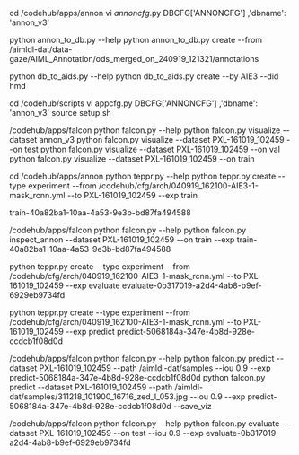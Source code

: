 
cd /codehub/apps/annon
vi _annoncfg_.py
DBCFG['ANNONCFG']
,'dbname': 'annon_v3'

python annon_to_db.py --help
python annon_to_db.py create --from /aimldl-dat/data-gaze/AIML_Annotation/ods_merged_on_240919_121321/annotations

python db_to_aids.py --help
python db_to_aids.py create --by AIE3 --did hmd



cd /codehub/scripts
vi appcfg.py
DBCFG['ANNONCFG']
,'dbname': 'annon_v3'
source setup.sh


/codehub/apps/falcon
python falcon.py --help
python falcon.py visualize --dataset annon_v3
python falcon.py visualize --dataset PXL-161019_102459 --on test
python falcon.py visualize --dataset PXL-161019_102459 --on val
python falcon.py visualize --dataset PXL-161019_102459 --on train

cd /codehub/apps/annon
python teppr.py --help
python teppr.py create --type experiment --from /codehub/cfg/arch/040919_162100-AIE3-1-mask_rcnn.yml --to PXL-161019_102459 --exp train

train-40a82ba1-10aa-4a53-9e3b-bd87fa494588

/codehub/apps/falcon
python falcon.py --help
python falcon.py inspect_annon --dataset PXL-161019_102459 --on train --exp train-40a82ba1-10aa-4a53-9e3b-bd87fa494588


python teppr.py create --type experiment --from /codehub/cfg/arch/040919_162100-AIE3-1-mask_rcnn.yml --to PXL-161019_102459 --exp evaluate
evaluate-0b317019-a2d4-4ab8-b9ef-6929eb9734fd

python teppr.py create --type experiment --from /codehub/cfg/arch/040919_162100-AIE3-1-mask_rcnn.yml --to PXL-161019_102459 --exp predict
predict-5068184a-347e-4b8d-928e-ccdcb1f08d0d

/codehub/apps/falcon
python falcon.py --help
python falcon.py predict --dataset PXL-161019_102459 --path /aimldl-dat/samples --iou 0.9 --exp predict-5068184a-347e-4b8d-928e-ccdcb1f08d0d
python falcon.py predict --dataset PXL-161019_102459 --path /aimldl-dat/samples/311218_101900_16716_zed_l_053.jpg --iou 0.9 --exp predict-5068184a-347e-4b8d-928e-ccdcb1f08d0d --save_viz


/codehub/apps/falcon
python falcon.py --help
python falcon.py evaluate --dataset PXL-161019_102459 --on test --iou 0.9 --exp evaluate-0b317019-a2d4-4ab8-b9ef-6929eb9734fd
